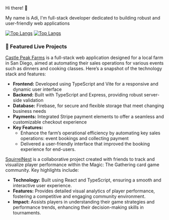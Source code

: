 Hi there! 👋

My name is Adi, I'm full-stack developer dedicated to building robust and user-friendly web applications

[![Top Langs](https://github-readme-stats.vercel.app/api/top-langs/?username=AxiomaticAdi&show_icons=true&layout=compact&theme=dark#gh-dark-mode-only)](https://github.com/anuraghazra/github-readme-stats#gh-dark-mode-only)
[![Top Langs](https://github-readme-stats.vercel.app/api/top-langs/?username=AxiomaticAdi&show_icons=true&layout=compact&theme=light#gh-light-mode-only)](https://github.com/anuraghazra/github-readme-stats#gh-light-mode-only)


### 🚀 Featured Live Projects

[Castle Peak Farms](https://castlepeakfarmsd.com/) is a full-stack web application designed for a local farm in San Diego, aimed at automating their sales operations for various events such as dinners and cooking classes. Here’s a snapshot of the technology stack and features:
- **Frontend:** Developed using TypeScript and Vite for a responsive and dynamic user interface
- **Backend:** Built with TypeScript and Express, providing robust server-side validation
- **Database:** Firebase, for secure and flexible storage that meet changing business needs
- **Payments:** Integrated Stripe payment elements to offer a seamless and customizable checkout experience
- **Key Features:**
  - Enhance the farm’s operational efficiency by automating key sales operations: event bookings and collecting payment
  - Delivered a user-friendly interface that improved the booking experience for end-users.

[SquirrelNest](https://squirrelnest.io/) is a collaborative project created with friends to track and visualize player performance within the Magic: The Gathering card game community. Key highlights include:
- **Technology:** Built using React and TypeScript, ensuring a smooth and interactive user experience.
- **Features:** Provides detailed visual analytics of player performance, fostering a competitive and engaging community environment.
- **Impact:** Assists players in understanding their game strategies and performance trends, enhancing their decision-making skills in tournaments.


<!---
AxiomaticAdi/AxiomaticAdi is a ✨ special ✨ repository because its `README.md` (this file) appears on your GitHub profile.
You can click the Preview link to take a look at your changes.
--->

